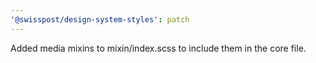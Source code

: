 ```yaml
---
'@swisspost/design-system-styles': patch
---
```


Added media mixins to mixin/index.scss to include them in the core file.
